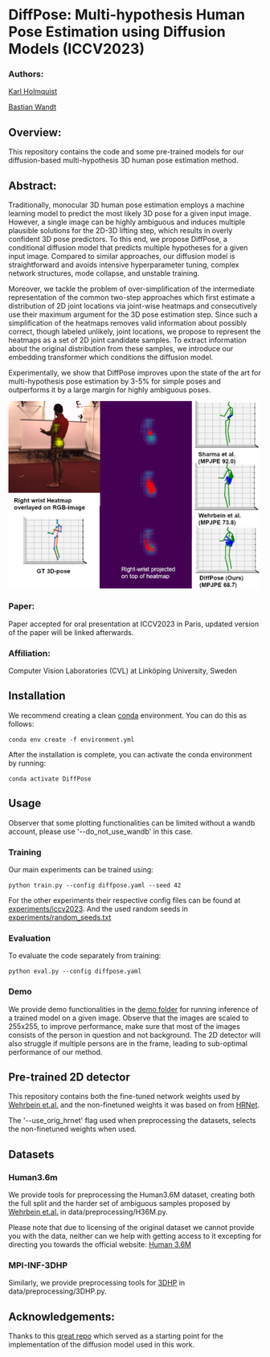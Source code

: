 # DiffPose: Multi-hypothesis Human Pose Estimation using Diffusion Models (ICCV2023)
### Authors:
<a href="https://scholar.google.se/citations?user=Q2AY_q4AAAAJ&hl=sv&oi=ao">Karl Holmquist</a>

<a href="https://scholar.google.se/citations?user=z4aXEBYAAAAJ&hl=sv&oi=ao">Bastian Wandt</a>


## Overview:
This repository contains the code and some pre-trained models for our diffusion-based multi-hypothesis 3D human pose estimation method.



## Abstract:
Traditionally, monocular 3D human pose estimation employs a machine learning model to predict the most likely 3D pose for a given input image. 
However, a single image can be highly ambiguous and induces multiple plausible solutions for the 2D-3D lifting step, which results in overly confident 3D pose predictors. 
To this end, we propose DiffPose, a conditional diffusion model that predicts multiple hypotheses for a given input image. 
Compared to similar approaches, our diffusion model is straightforward and avoids intensive hyperparameter tuning, complex network structures, mode collapse, and unstable training.

Moreover, we tackle the problem of over-simplification of the intermediate representation of the common two-step approaches which first estimate a distribution of 2D joint locations via joint-wise heatmaps and consecutively use their maximum argument for the 3D pose estimation step. 
Since such a simplification of the heatmaps removes valid information about possibly correct, though labeled unlikely, joint locations, we propose to represent the heatmaps as a set of 2D joint candidate samples. 
To extract information about the original distribution from these samples, we introduce our embedding transformer which conditions the diffusion model. 

Experimentally, we show that DiffPose improves upon the state of the art for multi-hypothesis pose estimation by 3-5% for simple poses and outperforms it by a large margin for highly ambiguous poses.


<img src="./Images/Teaser.png" width="500px"></img>



### Paper:
Paper accepted for oral presentation at ICCV2023 in Paris, updated version of the paper will be linked afterwards.

### Affiliation:
Computer Vision Laboratories (CVL) at Linköping University, Sweden


## Installation
We recommend creating a clean [conda](https://docs.conda.io/) environment. You can do this as follows:
```
conda env create -f environment.yml
```

After the installation is complete, you can activate the conda environment by running:
```
conda activate DiffPose
```

## Usage
Observer that some plotting functionalities can be limited without a wandb account, please use '--do_not_use_wandb' in this case.

### Training
Our main experiments can be trained using: 
```
python train.py --config diffpose.yaml --seed 42
```

For the other experiments their respective config files can be found at [experiments/iccv2023](experiments/iccv2023). And the used random seeds in [experiments/random_seeds.txt](experiments/random_seeds.txt)



### Evaluation
To evaluate the code separately from training: 
```
python eval.py --config diffpose.yaml
```

### Demo
We provide demo functionalities in the [demo folder](demo/inference.py) for running inference of a trained model on a given image. Observe that the images are scaled to 255x255, to improve performance, make sure that most of the images consists of the person in question and not background.
The 2D detector will also struggle if multiple persons are in the frame, leading to sub-optimal performance of our method.



## Pre-trained 2D detector
This repository contains both the fine-tuned network weights used by <a href="https://github.com/twehrbein/Probabilistic-Monocular-3D-Human-Pose-Estimation-with-Normalizing-Flows">Wehrbein et.al.</a>  and the non-finetuned weights it was based on from <a href="https://github.com/HRNet/HRNet-Human-Pose-Estimation">HRNet</a>.

The '--use_orig_hrnet' flag used when preprocessing the datasets, selects the non-finetuned weights when used.



## Datasets

### Human3.6m
We provide tools for preprocessing the Human3.6M dataset, creating both the full split and the harder set of ambiguous samples proposed by <a href="https://github.com/twehrbein/Probabilistic-Monocular-3D-Human-Pose-Estimation-with-Normalizing-Flows">Wehrbein et.al.</a> in data/preprocessing/H36M.py.

Please note that due to licensing of the original dataset we cannot provide you with the data, neither can we help with getting access to it excepting for directing you towards the official website: <a href="http://vision.imar.ro/human3.6m/description.php">Human 3.6M</a>

### MPI-INF-3DHP
Similarly, we provide preprocessing tools for <a href="https://vcai.mpi-inf.mpg.de/3dhp-dataset/">3DHP</a> in data/preprocessing/3DHP.py.





## Acknowledgements:
Thanks to this <a href="https://github.com/lucidrains/denoising-diffusion-pytorch">great repo</a> which served as a starting point for the implementation of the diffusion model used in this work.



